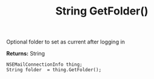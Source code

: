 ﻿---
uid: crmscript_ref_NSEMailConnectionInfo_GetFolder
title: String GetFolder()
intellisense: NSEMailConnectionInfo.GetFolder
keywords: NSEMailConnectionInfo, GetFolder
so.topic: reference
---

Optional folder to set as current after logging in

**Returns:** String


```crmscript
NSEMailConnectionInfo thing;
String folder  = thing.GetFolder();
```


